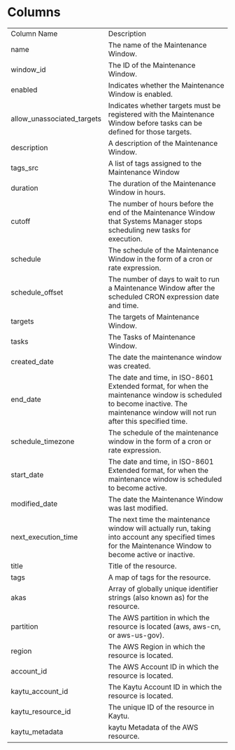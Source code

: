 # Columns  

<table>
	<tr><td>Column Name</td><td>Description</td></tr>
	<tr><td>name</td><td>The name of the Maintenance Window.</td></tr>
	<tr><td>window_id</td><td>The ID of the Maintenance Window.</td></tr>
	<tr><td>enabled</td><td>Indicates whether the Maintenance Window is enabled.</td></tr>
	<tr><td>allow_unassociated_targets</td><td>Indicates whether targets must be registered with the Maintenance Window before tasks can be defined for those targets.</td></tr>
	<tr><td>description</td><td>A description of the Maintenance Window.</td></tr>
	<tr><td>tags_src</td><td>A list of tags assigned to the Maintenance Window</td></tr>
	<tr><td>duration</td><td>The duration of the Maintenance Window in hours.</td></tr>
	<tr><td>cutoff</td><td>The number of hours before the end of the Maintenance Window that Systems Manager stops scheduling new tasks for execution.</td></tr>
	<tr><td>schedule</td><td>The schedule of the Maintenance Window in the form of a cron or rate expression.</td></tr>
	<tr><td>schedule_offset</td><td>The number of days to wait to run a Maintenance Window after the scheduled CRON expression date and time.</td></tr>
	<tr><td>targets</td><td>The targets of Maintenance Window.</td></tr>
	<tr><td>tasks</td><td>The Tasks of Maintenance Window.</td></tr>
	<tr><td>created_date</td><td>The date the maintenance window was created.</td></tr>
	<tr><td>end_date</td><td>The date and time, in ISO-8601 Extended format, for when the maintenance window is scheduled to become inactive. The maintenance window will not run after this specified time.</td></tr>
	<tr><td>schedule_timezone</td><td>The schedule of the maintenance window in the form of a cron or rate expression.</td></tr>
	<tr><td>start_date</td><td>The date and time, in ISO-8601 Extended format, for when the maintenance window is scheduled to become active.</td></tr>
	<tr><td>modified_date</td><td>The date the Maintenance Window was last modified.</td></tr>
	<tr><td>next_execution_time</td><td>The next time the maintenance window will actually run, taking into account any specified times for the Maintenance Window to become active or inactive.</td></tr>
	<tr><td>title</td><td>Title of the resource.</td></tr>
	<tr><td>tags</td><td>A map of tags for the resource.</td></tr>
	<tr><td>akas</td><td>Array of globally unique identifier strings (also known as) for the resource.</td></tr>
	<tr><td>partition</td><td>The AWS partition in which the resource is located (aws, aws-cn, or aws-us-gov).</td></tr>
	<tr><td>region</td><td>The AWS Region in which the resource is located.</td></tr>
	<tr><td>account_id</td><td>The AWS Account ID in which the resource is located.</td></tr>
	<tr><td>kaytu_account_id</td><td>The Kaytu Account ID in which the resource is located.</td></tr>
	<tr><td>kaytu_resource_id</td><td>The unique ID of the resource in Kaytu.</td></tr>
	<tr><td>kaytu_metadata</td><td>kaytu Metadata of the AWS resource.</td></tr>
</table>